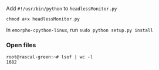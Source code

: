 Add `#!/usr/bin/python` to `headlessMonitor.py`

`chmod a+x headlessMonitor.py`

In `emorpho-cpython-linux`, run `sudo python setup.py install`

### Open files ###

    root@rascal-green:~# lsof | wc -l
    1682
